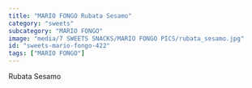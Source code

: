 ```yaml
---
title: "MARIO FONGO Rubata Sesamo"
category: "sweets"
subcategory: "MARIO FONGO"
image: "media/7 SWEETS SNACKS/MARIO FONGO PICS/rubata_sesamo.jpg"
id: "sweets-mario-fongo-422"
tags: ["MARIO FONGO"]
---
```


Rubata Sesamo
